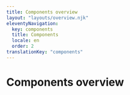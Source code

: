 ```yaml
---
title: Components overview
layout: "layouts/overview.njk"
eleventyNavigation:
  key: components
  title: Components
  locale: en
  order: 2
translationKey: "components"
---
```


# Components overview
